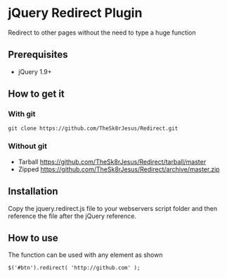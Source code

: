 # jQuery Redirect Plugin
Redirect to other pages without the need to type a huge function

## Prerequisites
* jQuery 1.9+

## How to get it
### With git
```
git clone https://github.com/TheSk8rJesus/Redirect.git
```
### Without git
* Tarball
https://github.com/TheSk8rJesus/Redirect/tarball/master
* Zipped
https://github.com/TheSk8rJesus/Redirect/archive/master.zip

## Installation
Copy the jquery.redirect.js file to your webservers script folder and then reference the file after the jQuery reference.

## How to use
The function can be used with any element as shown
```
$('#btn').redirect( 'http://github.com' );
```
